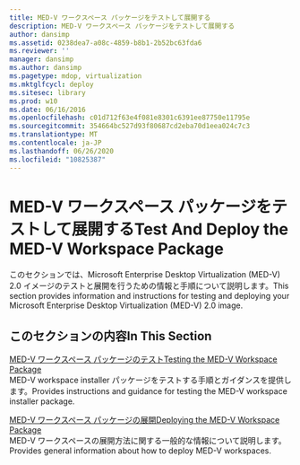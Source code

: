```yaml
---
title: MED-V ワークスペース パッケージをテストして展開する
description: MED-V ワークスペース パッケージをテストして展開する
author: dansimp
ms.assetid: 0238dea7-a08c-4859-b8b1-2b52bc63fda6
ms.reviewer: ''
manager: dansimp
ms.author: dansimp
ms.pagetype: mdop, virtualization
ms.mktglfcycl: deploy
ms.sitesec: library
ms.prod: w10
ms.date: 06/16/2016
ms.openlocfilehash: c01d712f63e4f081e8301c6391ee87750e11795e
ms.sourcegitcommit: 354664bc527d93f80687cd2eba70d1eea024c7c3
ms.translationtype: MT
ms.contentlocale: ja-JP
ms.lasthandoff: 06/26/2020
ms.locfileid: "10825387"
---
```

# <span data-ttu-id="95785-103">MED-V ワークスペース パッケージをテストして展開する</span><span class="sxs-lookup"><span data-stu-id="95785-103">Test And Deploy the MED-V Workspace Package</span></span>


<span data-ttu-id="95785-104">このセクションでは、Microsoft Enterprise Desktop Virtualization (MED-V) 2.0 イメージのテストと展開を行うための情報と手順について説明します。</span><span class="sxs-lookup"><span data-stu-id="95785-104">This section provides information and instructions for testing and deploying your Microsoft Enterprise Desktop Virtualization (MED-V) 2.0 image.</span></span>

## <span data-ttu-id="95785-105">このセクションの内容</span><span class="sxs-lookup"><span data-stu-id="95785-105">In This Section</span></span>


<a href="" id="testing-the-med-v-workspace-package"></a>[<span data-ttu-id="95785-106">MED-V ワークスペース パッケージのテスト</span><span class="sxs-lookup"><span data-stu-id="95785-106">Testing the MED-V Workspace Package</span></span>](testing-the-med-v-workspace-package.md)  
<span data-ttu-id="95785-107">MED-V workspace installer パッケージをテストする手順とガイダンスを提供します。</span><span class="sxs-lookup"><span data-stu-id="95785-107">Provides instructions and guidance for testing the MED-V workspace installer package.</span></span>

<a href="" id="deploying-the-med-v-workspace-package"></a>[<span data-ttu-id="95785-108">MED-V ワークスペース パッケージの展開</span><span class="sxs-lookup"><span data-stu-id="95785-108">Deploying the MED-V Workspace Package</span></span>](deploying-the-med-v-workspace-package.md)  
<span data-ttu-id="95785-109">MED-V ワークスペースの展開方法に関する一般的な情報について説明します。</span><span class="sxs-lookup"><span data-stu-id="95785-109">Provides general information about how to deploy MED-V workspaces.</span></span>

 

 





